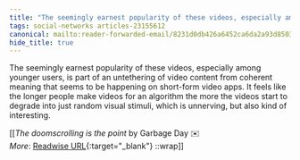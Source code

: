 ```yaml
---
title: "The seemingly earnest popularity of these videos, especially among younger ..."
tags: social-networks articles-23155612
canonical: mailto:reader-forwarded-email/8231d0db426a6452ca6da2a93d8503c8
hide_title: true
---
```


The seemingly earnest popularity of these videos, especially among younger users, is part of an untethering of video content from coherent meaning that seems to be happening on short-form video apps. It feels like the longer people make videos for an algorithm the more the videos start to degrade into just random visual stimuli, which is unnerving, but also kind of interesting.


[[<cite>_The doomscrolling is the point_</cite> by Garbage Day ✉️<br>
_More_: [Readwise URL](https://readwise.io/open/454179065){:target="_blank"}
::wrap]]